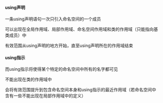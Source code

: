 #### using声明

一条using声明语句一次只引入命名空间的一个成员

可以出现在全局作用域、局部作用域、命名空间作用域和类的作用域（只能指向基类成员）中

有效范围从using声明的地方开始，直至using声明所在的作用域结束

#### using指示

而using指示将使得某个特定的命名空间中所有的名字都可见

不能出现在类的作用域中

会将有效范围提升到包含命名空间本身和using指示的最近作用域（若命名空间中含有一些不能出现在局部作用域中的定义）